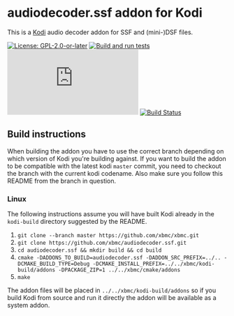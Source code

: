 # audiodecoder.ssf addon for Kodi

This is a [Kodi](https://kodi.tv) audio decoder addon for SSF and (mini-)DSF files.

[![License: GPL-2.0-or-later](https://img.shields.io/badge/License-GPL%20v2+-blue.svg)](LICENSE.md)
[![Build and run tests](https://github.com/xbmc/audiodecoder.ssf/actions/workflows/build.yml/badge.svg?branch=Nexus)](https://github.com/xbmc/audiodecoder.ssf/actions/workflows/build.yml)
[![Build Status](https://dev.azure.com/teamkodi/binary-addons/_apis/build/status/xbmc.audiodecoder.ssf?branchName=Nexus)](https://dev.azure.com/teamkodi/binary-addons/_build/latest?definitionId=15&branchName=Nexus)
[![Build Status](https://jenkins.kodi.tv/view/Addons/job/xbmc/job/audiodecoder.ssf/job/Nexus/badge/icon)](https://jenkins.kodi.tv/blue/organizations/jenkins/xbmc%2Faudiodecoder.ssf/branches/)
<!--- [![Build Status](https://ci.appveyor.com/api/projects/status/github/xbmc/audiodecoder.ssf?branch=Nexus&svg=true)](https://ci.appveyor.com/project/xbmc/audiodecoder-ssf?branch=Nexus) -->

## Build instructions

When building the addon you have to use the correct branch depending on which version of Kodi you're building against. 
If you want to build the addon to be compatible with the latest kodi `master` commit, you need to checkout the branch with the current kodi codename.
Also make sure you follow this README from the branch in question.

### Linux

The following instructions assume you will have built Kodi already in the `kodi-build` directory 
suggested by the README.

1. `git clone --branch master https://github.com/xbmc/xbmc.git`
2. `git clone https://github.com/xbmc/audiodecoder.ssf.git`
3. `cd audiodecoder.ssf && mkdir build && cd build`
4. `cmake -DADDONS_TO_BUILD=audiodecoder.ssf -DADDON_SRC_PREFIX=../.. -DCMAKE_BUILD_TYPE=Debug -DCMAKE_INSTALL_PREFIX=../../xbmc/kodi-build/addons -DPACKAGE_ZIP=1 ../../xbmc/cmake/addons`
5. `make`

The addon files will be placed in `../../xbmc/kodi-build/addons` so if you build Kodi from source and run it directly 
the addon will be available as a system addon.
